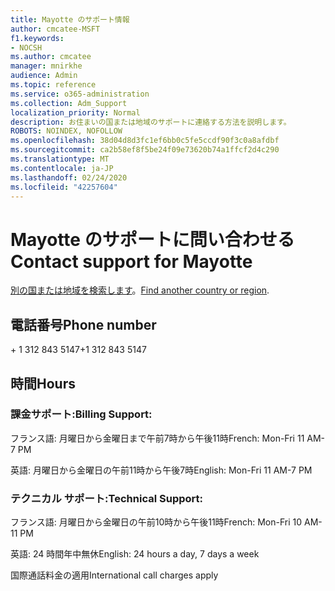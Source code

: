 ```yaml
---
title: Mayotte のサポート情報
author: cmcatee-MSFT
f1.keywords:
- NOCSH
ms.author: cmcatee
manager: mnirkhe
audience: Admin
ms.topic: reference
ms.service: o365-administration
ms.collection: Adm_Support
localization_priority: Normal
description: お住まいの国または地域のサポートに連絡する方法を説明します。
ROBOTS: NOINDEX, NOFOLLOW
ms.openlocfilehash: 38d04d8d3fc1ef6bb0c5fe5ccdf90f3c0a8afdbf
ms.sourcegitcommit: ca2b58ef8f5be24f09e73620b74a1ffcf2d4c290
ms.translationtype: MT
ms.contentlocale: ja-JP
ms.lasthandoff: 02/24/2020
ms.locfileid: "42257604"
---
```

# <a name="contact-support-for-mayotte"></a><span data-ttu-id="35598-103">Mayotte のサポートに問い合わせる</span><span class="sxs-lookup"><span data-stu-id="35598-103">Contact support for Mayotte</span></span>

<span data-ttu-id="35598-104">[別の国または地域を検索します](../contact-support-for-business-products.md)。</span><span class="sxs-lookup"><span data-stu-id="35598-104">[Find another country or region](../contact-support-for-business-products.md).</span></span>

## <a name="phone-number"></a><span data-ttu-id="35598-105">電話番号</span><span class="sxs-lookup"><span data-stu-id="35598-105">Phone number</span></span>
<span data-ttu-id="35598-106">+ 1 312 843 5147</span><span class="sxs-lookup"><span data-stu-id="35598-106">+1 312 843 5147</span></span>

## <a name="hours"></a><span data-ttu-id="35598-107">時間</span><span class="sxs-lookup"><span data-stu-id="35598-107">Hours</span></span>
### <a name="billing-support"></a><span data-ttu-id="35598-108">課金サポート:</span><span class="sxs-lookup"><span data-stu-id="35598-108">Billing Support:</span></span>

<span data-ttu-id="35598-109">フランス語: 月曜日から金曜日まで午前7時から午後11時</span><span class="sxs-lookup"><span data-stu-id="35598-109">French: Mon-Fri 11 AM-7 PM</span></span>

<span data-ttu-id="35598-110">英語: 月曜日から金曜日の午前11時から午後7時</span><span class="sxs-lookup"><span data-stu-id="35598-110">English: Mon-Fri 11 AM-7 PM</span></span>

### <a name="technical-support"></a><span data-ttu-id="35598-111">テクニカル サポート:</span><span class="sxs-lookup"><span data-stu-id="35598-111">Technical Support:</span></span>

<span data-ttu-id="35598-112">フランス語: 月曜日から金曜日の午前10時から午後11時</span><span class="sxs-lookup"><span data-stu-id="35598-112">French: Mon-Fri 10 AM-11 PM</span></span>

<span data-ttu-id="35598-113">英語: 24 時間年中無休</span><span class="sxs-lookup"><span data-stu-id="35598-113">English: 24 hours a day, 7 days a week</span></span>

<span data-ttu-id="35598-114">国際通話料金の適用</span><span class="sxs-lookup"><span data-stu-id="35598-114">International call charges apply</span></span>